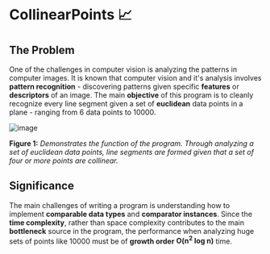# CollinearPoints :chart_with_upwards_trend:	

## The Problem
One of the challenges in computer vision is analyzing the patterns in computer images.  It is known that computer vision and it's analysis involves **pattern recognition** - discovering patterns given specific **features** or **descriptors** of an image.  The main **objective** of this program is to cleanly recognize every line segment given a set of **euclidean** data points in a plane - ranging from 6 data points to 10000.

![image](https://user-images.githubusercontent.com/68613171/167939564-4be47e15-85d3-415c-b115-9e2d13da3014.png)

**Figure 1:**  _Demonstrates the function of the program.  Through analyzing a set of euclidean data points, line segments are formed given that a set of four or more points are collinear._

## Significance
The main challenges of writing a program is understanding how to implement **comparable data types** and **comparator instances**.  Since the **time complexity**, rather than space complexity contributes to the main **bottleneck** source in the program, the performance when analyzing huge sets of points like 10000 must be of **growth order** **O(n<sup>2</sup> log n)** time.
